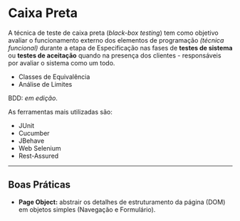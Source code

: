 # Caixa Preta
A técnica de teste de caixa preta (*black-box testing*) tem como objetivo avaliar o funcionamento externo dos elementos de programação *(técnica funcional)* durante a etapa de Especificação nas fases de **testes de sistema** ou **testes de aceitação** quando na presença dos clientes - responsáveis por avaliar o sistema como um todo.

* Classes de Equivalência
* Análise de Limites

BDD: *em edição*.

As ferramentas mais utilizadas são:

* JUnit
* Cucumber
* JBehave
* Web Selenium
* Rest-Assured

---

## Boas Práticas
* **Page Object:** abstrair os detalhes de estruturamento da página (DOM) em objetos simples (Navegação e Formulário).
